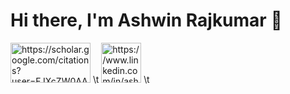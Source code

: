 # Hi there, I'm Ashwin Rajkumar 👋

<!--
**rashwinr/rashwinr** is a ✨ _special_ ✨ repository because its `README.md` (this file) appears on your GitHub profile.

Here are some ideas to get you started:

- 🔭 I’m currently working on ...
- 🌱 I’m currently learning ...
- 👯 I’m looking to collaborate on ...
- 🤔 I’m looking for help with ...
- 💬 Ask me about ...
- 📫 How to reach me: ...
- 😄 Pronouns: ...
- ⚡ Fun fact: ...
-->

<!--
I'm a research scientist passionate about leveraging data science and deep learning to advance healthcare systems. I hold a Ph.D. in Mechanical Engineering and currently workin on medical image analysis and AI explainability. Currently, I'm exploring the applications of AI in digital health and imaging at the Medical Image Group, Computational Data Sciences, Indian Institute of Science (IISc), Bangalore.

## Projects
* **Semantic Segmentation of Brain Tumor using Deep Learning:** [Link to project repo (if available)] - Developed deep learning models for accurate brain tumor segmentation in medical images.
* **Explainable AI for Ultrasound Image Segmentation:** [Link to project repo (if available)] -  Implemented deep learning models for accurate biopsy needle segmentation in ultrasound images with a focus on model explainability.
* **MONAI Tutorials for Clinicians:** [Link to tutorials (if available)] - Designed and delivered MONAI tutorials on image classification tailored for medical professionals.
* **Technology Translation of Medical Devices:** [Link to publications or presentations (if available)] -  My Ph.D. dissertation focused on the translation of innovative medical devices from research to clinical practice.
* **(Add other relevant projects from your CV or personal portfolio)**

## Publications & Patents
* **Author of 2+ journal publications, 8 conference papers, and contributor to 3 patent applications.** 
* **(Consider adding links to your Google Scholar profile or specific publications)**

## Experience
* **Research Scientist** at Indian Institute of Science (IISc), Bangalore
* **Post-doctoral Researcher** at Indian Institute of Science (IISc), Bangalore
* **Principal Consultant** at Om Raaj Solar & Wind Power
* **Software Consultant** at SC Associates PC, NYC
* **Teaching/Research Assistant** at New York University
* **Assistant Design Engineer** at MECON LIMITED, Bangalore

## Education
* **Ph.D. in Mechanical Engineering** - New York University (NYU)
* **M.S. in Mechanical Engineering** - New York University (NYU)
* **B.Tech. in Mechanical Engineering** - NIT Trichy

## Awards & Recognition
* **Smartgun Design Challenge Winner** - Brooklyn Borough President
* **E-Team Grant (Stage I & II) Awardee** - VentureWell
* **BioMedical Engineering Idea Award Winner** - VentureWell
* **Best PhD Qualifying Performance** - New York University

## Skills
* **Programming Languages:** Python
* **Libraries & Frameworks:** pandas, matplotlib, NumPy, scikit-learn, PyTorch, MONAI
* **Tools:** Linux, MS Office Suite, MATLAB, SolidWorks, Eagle, DFMA, AutoCAD, Arduino, Propeller, Raspberry Pi
* **Domains:** Image processing, computer vision, machine learning, deep learning, medical image analysis (CT, Ultrasound, MRI), AI explainability, embedded systems, robotics, data analysis, statistical analysis, data visualization

## Connect with me
* **LinkedIn:** [linkedin.com/in/ashwin-rajkumar/](linkedin.com/in/ashwin-rajkumar/) 
* **(Consider adding links to other relevant platforms like Twitter or a personal website)**
-->
<img src="https://scholar.google.com/intl/en/scholar/images/1x/scholar_logo_64dp.png" width="128px" height="64px" alt="https://scholar.google.com/citations?user=FJXcZW0AAAAJ"> \t <img src="https://www.linkedin.com/feed/?doFeedRefresh=true&nis=true&lipi=urn%3Ali%3Apage%3Ad_flagship3_feed%3BODfWW3rMR4uiGNSuTmYj2w%3D%3D" width="64px" height="64px" alt="https://www.linkedin.com/in/ashwin-rajkumar/"> \t 
